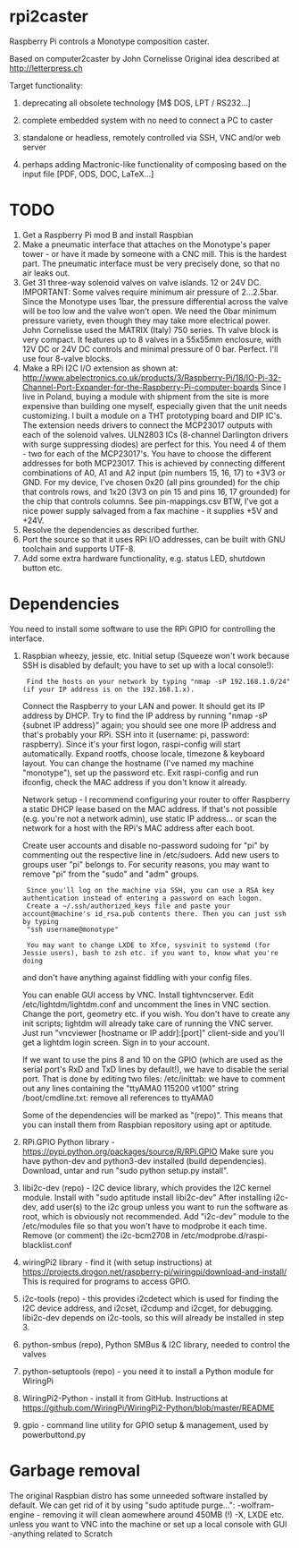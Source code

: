 rpi2caster
==========

Raspberry Pi controls a Monotype composition caster.


Based on computer2caster by John Cornelisse
Original idea described at http://letterpress.ch

Target functionality:

1. deprecating all obsolete technology [M$ DOS, LPT / RS232...]

2. complete embedded system with no need to connect a PC to caster

3. standalone or headless, remotely controlled via SSH, VNC and/or web server

4. perhaps adding Mactronic-like functionality of composing based on the input file [PDF, ODS, DOC, LaTeX...]


TODO
====

1. Get a Raspberry Pi mod B and install Raspbian
2. Make a pneumatic interface that attaches on the Monotype's paper tower - or have it made by someone with a CNC mill. 
	This is the hardest part. The pneumatic interface must be very precisely done, so that no air leaks out.
3. Get 31 three-way solenoid valves on valve islands. 12 or 24V DC. 
	IMPORTANT: Some valves require minimum air pressure of 2...2.5bar. Since the Monotype uses 1bar, 
	the pressure differential across the valve will be too low and the valve won't open. We need the 0bar minimum 
	pressure variety, even though they may take more electrical power.
	John Cornelisse used the MATRIX (Italy) 750 series. Th valve block is very compact. It features up to 8 valves in 
	a 55x55mm enclosure, with 12V DC or 24V DC controls and minimal pressure of 0 bar. Perfect. I'll use four 8-valve blocks.
4. Make a RPi I2C I/O extension as shown at:
	http://www.abelectronics.co.uk/products/3/Raspberry-Pi/18/IO-Pi-32-Channel-Port-Expander-for-the-Raspberry-Pi-computer-boards
	Since I live in Poland, buying a module with shipment from the site is more expensive than building one myself, 
	especially given that the unit needs customizing. I built a module on a THT prototyping board and DIP IC's. The extension needs 
	drivers to connect the MCP23017 outputs with each of the solenoid valves. ULN2803 ICs (8-channel Darlington drivers 
	with surge suppressing diodes) are perfect for this. You need 4 of them - two for each of the MCP23017's.
	You have to choose the different addresses for both MCP23017. This is achieved by connecting different combinations of A0, A1
	and A2 input (pin numbers 15, 16, 17) to +3V3 or GND. For my device, I've chosen 0x20 (all pins grounded) for the chip that 
	controls rows, and 1x20 (3V3 on pin 15 and pins 16, 17 grounded) for the chip that controls columns. See pin-mappings.csv 
	BTW, I've got a nice power supply salvaged from a fax machine - it supplies +5V and +24V.
5. Resolve the dependencies as described further.
6. Port the source so that it uses RPi I/O addresses, can be built with GNU toolchain and supports UTF-8. 
7. Add some extra hardware functionality, e.g. status LED, shutdown button etc.


Dependencies
============

You need to install some software to use the RPi GPIO for controlling the interface.

1. Raspbian wheezy, jessie, etc.
	Initial setup (Squeeze won't work because SSH is disabled by default; you have to set up with a local console!):

        Find the hosts on your network by typing "nmap -sP 192.168.1.0/24" (if your IP address is on the 192.168.1.x).
	Connect the Raspberry to your LAN and power. It should get its IP address by DHCP. Try to find the IP address by running 
        "nmap -sP {subnet IP address}" again; you should see one more IP address and that's probably your RPi.
        SSH into it (username: pi, password: raspberry). Since it's your first logon, raspi-config will start automatically. 
        Expand rootfs, choose locale, timezone & keyboard layout. You can change the hostname (I've named my machine "monotype"), 
        set up the password etc. 
        Exit raspi-config and run ifconfig, check the MAC address if you don't know it already.

	Network setup - I recommend configuring your router to offer Raspberry a static DHCP lease based on the MAC address. 
	If that's not possible (e.g. you're not a network admin), use static IP address... or scan the network for a host 
	with the RPi's MAC address after each boot. 
 
	Create user accounts and disable no-password sudoing for "pi" by commenting out the respective line in /etc/sudoers.
	Add new users to groups user "pi" belongs to. For security reasons, you may want to  remove "pi" from the "sudo" and "adm" groups.
        
        Since you'll log on the machine via SSH, you can use a RSA key authentication instead of entering a password on each logon.
        Create a ~/.ssh/authorized_keys file and paste your account@machine's id_rsa.pub contents there. Then you can just ssh by typing
        "ssh username@monotype" 

        You may want to change LXDE to Xfce, sysvinit to systemd (for Jessie users), bash to zsh etc. if you want to, know what you're doing 
	and don't have anything against fiddling with your config files.

	You can enable GUI access by VNC. Install tightvncserver. Edit /etc/lightdm/lightdm.conf and uncomment the lines in VNC section. 
	Change the port, geometry etc. if you wish. You don't have to create any init scripts; lightdm will already take care of running the
	VNC server. Just run "vncviewer [hostname or IP addr]:[port]" client-side and you'll get a lightdm login screen. Sign in to your account.

	If we want to use the pins 8 and 10 on the GPIO (which are used as the serial port's RxD and TxD lines by default!), we have to disable
	the serial port. That is done by editing two files:
	/etc/inittab: we have to comment out any lines containing the "ttyAMA0 115200 vt100" string
	/boot/cmdline.txt: remove all references to ttyAMA0
	 
	Some of the dependencies will be marked as "(repo)". This means that you can install them from Raspbian repository using apt or aptitude.

2. RPi.GPIO Python library - https://pypi.python.org/packages/source/R/RPi.GPIO
	Make sure you have python-dev and python3-dev installed (build dependencies). Download, untar and run "sudo python setup.py install".
3. libi2c-dev (repo) - I2C device library, which provides the I2C kernel module.
	Install with "sudo aptitude install libi2c-dev"
	After installing i2c-dev, add user(s) to the i2c group unless you want to run the software as root, which is obviously not recommended. 
	Add "i2c-dev" module to the /etc/modules file so that you won't have to modprobe it each time.
	Remove (or comment) the i2c-bcm2708 in /etc/modprobe.d/raspi-blacklist.conf

4. wiringPi2 library - find it (with setup instructions) at https://projects.drogon.net/raspberry-pi/wiringpi/download-and-install/
	This is required for programs to access GPIO.
5. i2c-tools (repo) - this provides i2cdetect which is used for finding the I2C device address, and i2cset, i2cdump and i2cget, for debugging.
	libi2c-dev depends on i2c-tools, so this will already be installed in step 3.
6. python-smbus (repo), Python SMBus & I2C library, needed to control the valves
7. python-setuptools (repo) - you need it to install a Python module for WiringPi
8. WiringPi2-Python - install it from GitHub. Instructions at https://github.com/WiringPi/WiringPi2-Python/blob/master/README
9. gpio - command line utility for GPIO setup & management, used by powerbuttond.py


Garbage removal
===============

The original Raspbian distro has some unneeded software installed by default. We can get rid of it by using "sudo aptitude purge...":
-wolfram-engine - removing it will clean aomewhere around 450MB (!)
-X, LXDE etc. unless you want to VNC into the machine or set up a local console with GUI
-anything related to Scratch
